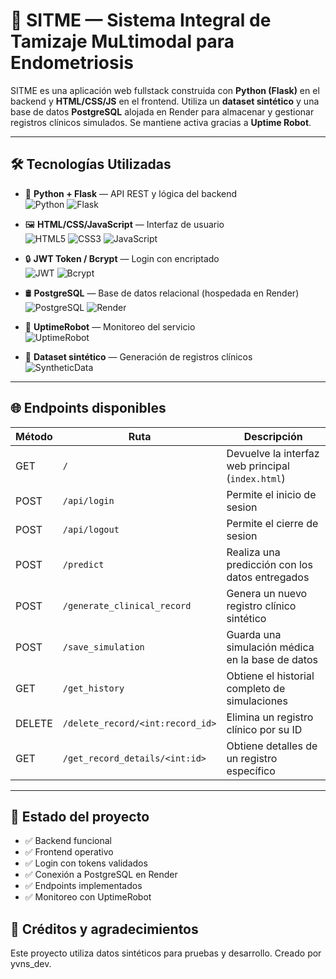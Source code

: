 # 🧠 SITME — Sistema Integral de Tamizaje MuLtimodal para Endometriosis

SITME es una aplicación web fullstack construida con **Python (Flask)** en el backend y **HTML/CSS/JS** en el frontend. Utiliza un **dataset sintético** y una base de datos **PostgreSQL** alojada en Render para almacenar y gestionar registros clínicos simulados. Se mantiene activa gracias a **Uptime Robot**.

---

## 🛠️ Tecnologías Utilizadas

- 🐍 **Python + Flask** — API REST y lógica del backend  
  ![Python](https://img.shields.io/badge/Python-3.9%2B-blue?logo=python) 
  ![Flask](https://img.shields.io/badge/Flask-2.0%2B-lightgrey?logo=flask)

- 🖼️ **HTML/CSS/JavaScript** — Interfaz de usuario  
  ![HTML5](https://img.shields.io/badge/HTML5-E34F26?logo=html5) 
  ![CSS3](https://img.shields.io/badge/CSS3-1572B6?logo=css3) 
  ![JavaScript](https://img.shields.io/badge/JavaScript-ES6%2B-yellow?logo=javascript)

- 🔒 **JWT Token / Bcrypt** — Login con encriptado  
  ![JWT](https://img.shields.io/badge/JWT-Auth-orange?logo=jsonwebtokens) 
  ![Bcrypt](https://img.shields.io/badge/Bcrypt-Password_Hashing-blueviolet)

- 🛢️ **PostgreSQL** — Base de datos relacional (hospedada en Render)  
  ![PostgreSQL](https://img.shields.io/badge/PostgreSQL-14%2B-blue?logo=postgresql) 
  ![Render](https://img.shields.io/badge/Hosted_on-Render-46d3ff?logo=render)

- 🔄 **UptimeRobot** — Monitoreo del servicio  
  ![UptimeRobot](https://img.shields.io/badge/Monitored_by-UptimeRobot-green)

- 🧪 **Dataset sintético** — Generación de registros clínicos  
  ![SyntheticData](https://img.shields.io/badge/Data-Synthetic_Clinical-orange)

---

## 🌐 Endpoints disponibles

| Método | Ruta                             | Descripción                                       |
|--------|----------------------------------|---------------------------------------------------|
| GET    | `/`                              | Devuelve la interfaz web principal (`index.html`) |
| POST   | `/api/login`                     | Permite el inicio de sesion                       |
| POST   | `/api/logout`                    | Permite el cierre de sesion                       |
| POST   | `/predict`                       | Realiza una predicción con los datos entregados   |
| POST   | `/generate_clinical_record`      | Genera un nuevo registro clínico sintético        |
| POST   | `/save_simulation`               | Guarda una simulación médica en la base de datos  |
| GET    | `/get_history`                   | Obtiene el historial completo de simulaciones     |
| DELETE | `/delete_record/<int:record_id>` | Elimina un registro clínico por su ID             |
| GET    | `/get_record_details/<int:id>`   | Obtiene detalles de un registro específico        |

---

## 🧭 Estado del proyecto

- ✅ Backend funcional
- ✅ Frontend operativo
- ✅ Login con tokens validados
- ✅ Conexión a PostgreSQL en Render
- ✅ Endpoints implementados
- ✅ Monitoreo con UptimeRobot

## 🧪 Créditos y agradecimientos

Este proyecto utiliza datos sintéticos para pruebas y desarrollo.
Creado por yvns_dev.
